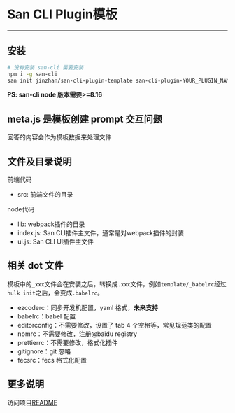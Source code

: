 # San CLI Plugin模板

---

## 安装

```bash
# 没有安装 san-cli 需要安装
npm i -g san-cli
san init jinzhan/san-cli-plugin-template san-cli-plugin-YOUR_PLUGIN_NAME
```

**PS: san-cli node 版本需要>=8.16**

## meta.js 是模板创建 prompt 交互问题

回答的内容会作为模板数据来处理文件

## 文件及目录说明

前端代码

- src: 前端文件的目录

node代码

- lib: webpack插件的目录
- index.js: San CLI插件主文件，通常是对webpack插件的封装
- ui.js: San CLI UI插件主文件


## 相关 dot 文件

模板中的`_xxx`文件会在安装之后，转换成`.xxx`文件，例如`template/_babelrc`经过`hulk init`之后，会变成`.babelrc`。

-   ezcoderc：同步开发机配置，yaml 格式，**未来支持**
-   babelrc：babel 配置
-   editorconfig：不需要修改，设置了 tab 4 个空格等，常见规范类的配置
-   npmrc：不需要修改，注册@baidu registry
-   prettierrc：不需要修改，格式化插件
-   gitignore：git 忽略
-   fecsrc：fecs 格式化配置

## 更多说明

访问项目[README](./src/README.md)
